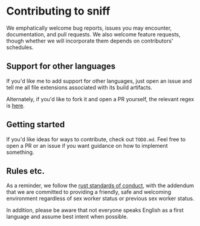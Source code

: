 # Contributing to sniff

We emphatically welcome bug reports, issues you may encounter, documentation, and pull requests. We also welcome feature
requests, though whether we will incorporate them depends on contributors'
schedules.

## Support for other languages

If you'd like me to add support for other languages, just open an issue and tell
me all file extensions associated with its build artifacts.

Alternately, if you'd like to fork it and open a PR yourself, the relevant regex is
[here](https://github.com/vmchale/file-sniffer/blob/master/src/lib.rs#L74).

## Getting started

If you'd like ideas for ways to contribute, check out `TODO.md`. Feel free to
open a PR or an issue if you want guidance on how to implement something.

## Rules etc.
As a reminder, we follow the [rust standards of
conduct](https://www.rust-lang.org/en-US/conduct.html), with the addendum that
we are committed to providing a friendly, safe and welcoming environment
regardless of sex worker status or previous sex worker status.

In addition, please be aware that not everyone speaks English as a first
language and assume best intent when possible.
